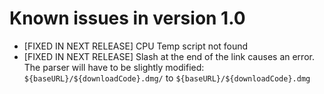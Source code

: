 # Known issues in version 1.0
- [FIXED IN NEXT RELEASE] CPU Temp script not found
- [FIXED IN NEXT RELEASE] Slash at the end of the link causes an error. The parser will have to be slightly modified: ``${baseURL}/${downloadCode}.dmg/`` to ``${baseURL}/${downloadCode}.dmg``
